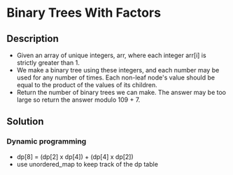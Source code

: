 # Binary Trees With Factors

## Description

* Given an array of unique integers, arr, where each integer arr[i] is strictly greater than 1.
* We make a binary tree using these integers, and each number may be used for any number of times. Each non-leaf node's value should be equal to the product of the values of its children.
* Return the number of binary trees we can make. The answer may be too large so return the answer modulo 109 + 7.

## Solution

### Dynamic programming

* dp[8] = (dp[2] x dp[4]) + (dp[4] x dp[2])
* use unordered_map to keep track of the dp table
